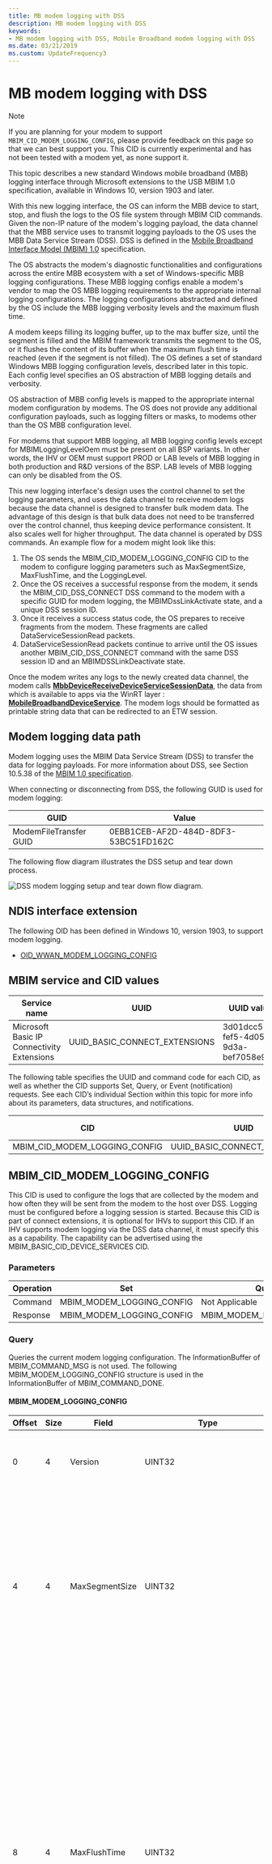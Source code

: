 ```yaml
---
title: MB modem logging with DSS
description: MB modem logging with DSS
keywords:
- MB modem logging with DSS, Mobile Broadband modem logging with DSS
ms.date: 03/21/2019
ms.custom: UpdateFrequency3
---
```


# MB modem logging with DSS

> [!NOTE]
> If you are planning for your modem to support `MBIM_CID_MODEM_LOGGING_CONFIG`, please provide feedback on this page so that we can best support you. This CID is currently experimental and has not been tested with a modem yet, as none support it.

This topic describes a new standard Windows mobile broadband (MBB) logging interface through Microsoft extensions to the USB MBIM 1.0 specification, available in Windows 10, version 1903 and later. 

With this new logging interface, the OS can inform the MBB device to start, stop, and flush the logs to the OS file system through MBIM CID commands. Given the non-IP nature of the modem's logging payload, the data channel that the MBB service uses to transmit logging payloads to the OS uses the MBB Data Service Stream (DSS). DSS is defined in the [Mobile Broadband Interface Model (MBIM) 1.0](https://www.usb.org/sites/default/files/MBIM10Errata1_073013.zip) specification. 

The OS abstracts the modem's diagnostic functionalities and configurations across the entire MBB ecosystem with a set of Windows-specific MBB logging configurations. These MBB logging configs enable a modem's vendor to map the OS MBB logging requirements to the appropriate internal logging configurations. The logging configurations abstracted and defined by the OS include the MBB logging verbosity levels and the maximum flush time. 

A modem keeps filling its logging buffer, up to the max buffer size, until the segment is filled and the MBIM framework transmits the segment to the OS, or it flushes the content of its buffer when the maximum flush time is reached (even if the segment is not filled). The OS defines a set of standard Windows MBB logging configuration levels, described later in this topic. Each config level specifies an OS abstraction of MBB logging details and verbosity.

OS abstraction of MBB config levels is mapped to the appropriate internal modem configuration by modems. The OS does not provide any additional configuration payloads, such as logging filters or masks, to modems other than the OS MBB configuration level. 

For modems that support MBB logging, all MBB logging config levels except for MBIMLoggingLevelOem must be present on all BSP variants. In other words, the IHV or OEM must support PROD or LAB levels of MBB logging in both production and R&D versions of the BSP. LAB levels of MBB logging can only be disabled from the OS.

This new logging interface's design uses the control channel to set the logging parameters, and uses the data channel to receive modem logs because the data channel is designed to transfer bulk modem data. The advantage of this design is that bulk data does not need to be transferred over the control channel, thus keeping device performance consistent. It also scales well for higher throughput. The data channel is operated by DSS commands. An example flow for a modem might look like this:

1. The OS sends the MBIM_CID_MODEM_LOGGING_CONFIG CID to the modem to configure logging parameters such as MaxSegmentSize, MaxFlushTime, and the LoggingLevel.
2. Once the OS receives a successful response from the modem, it sends the MBIM_CID_DSS_CONNECT DSS command to the modem with a specific GUID for modem logging, the MBIMDssLinkActivate state, and a unique DSS session ID.
3. Once it receives a success status code, the OS prepares to receive fragments from the modem. These fragments are called DataServiceSessionRead packets.
4. DataServiceSessionRead packets continue to arrive until the OS issues another MBIM_CID_DSS_CONNECT command with the same DSS session ID and an MBIMDSSLinkDeactivate state.

Once the modem writes any logs to the newly created data channel, the modem calls [**MbbDeviceReceiveDeviceServiceSessionData**](/windows-hardware/drivers/ddi/mbbcx/nf-mbbcx-mbbdevicereceivedeviceservicesessiondata), the data from which is available to apps via the WinRT layer : [**MobileBroadbandDeviceService**](/uwp/api/windows.networking.networkoperators.mobilebroadbanddeviceservice). The modem logs should be formatted as printable string data that can be redirected to an ETW session.

## Modem logging data path

Modem logging uses the MBIM Data Service Stream (DSS) to transfer the data for logging payloads. For more information about DSS, see Section 10.5.38 of the [MBIM 1.0 specification](https://www.usb.org/sites/default/files/MBIM10Errata1_073013.zip). 

When connecting or disconnecting from DSS, the following GUID is used for modem logging:

| GUID | Value |
| --- | --- |
| ModemFileTransfer GUID | 0EBB1CEB-AF2D-484D-8DF3-53BC51FD162C |

The following flow diagram illustrates the DSS setup and tear down process.

![DSS modem logging setup and tear down flow diagram.](images/mb-modem-logging-dss-flow.png "DSS modem logging setup and tear down flow diagram.")

## NDIS interface extension

The following OID has been defined in Windows 10, version 1903, to support modem logging.

- [OID_WWAN_MODEM_LOGGING_CONFIG](oid-wwan-modem-logging-config.md)

## MBIM service and CID values

| Service name | UUID | UUID value |
| --- | --- | --- |
| Microsoft Basic IP Connectivity Extensions | UUID_BASIC_CONNECT_EXTENSIONS | 3d01dcc5-fef5-4d05-9d3a-bef7058e9aaf |

The following table specifies the UUID and command code for each CID, as well as whether the CID supports Set, Query, or Event (notification) requests. See each CID’s individual Section within this topic for more info about its parameters, data structures, and notifications. 

| CID | UUID | Command code | Set | Query | Notify |
| --- | --- | --- | --- | --- | --- |
| MBIM_CID_MODEM_LOGGING_CONFIG | UUID_BASIC_CONNECT_EXTENSIONS | TBD | Y | Y | Y |

## MBIM_CID_MODEM_LOGGING_CONFIG

This CID is used to configure the logs that are collected by the modem and how often they will be sent from the modem to the host over DSS. Logging must be configured before a logging session is started. Because this CID is part of connect extensions, it is optional for IHVs to support this CID. If an IHV supports modem logging via the DSS data channel, it must specify this as a capability. The capability can be advertised using the MBIM_BASIC_CID_DEVICE_SERVICES CID.

### Parameters

| Operation | Set | Query | Notification |
| --- | --- | --- | --- |
| Command | MBIM_MODEM_LOGGING_CONFIG | Not Applicable | Not applicable |
| Response | MBIM_MODEM_LOGGING_CONFIG | MBIM_MODEM_LOGGING_CONFIG | MBIM_MODEM_LOGGING_CONFIG |

### Query

Queries the current modem logging configuration. The InformationBuffer of MBIM_COMMAND_MSG is not used. The following MBIM_MODEM_LOGGING_CONFIG structure is used in the InformationBuffer of MBIM_COMMAND_DONE.

#### MBIM_MODEM_LOGGING_CONFIG

| Offset | Size | Field | Type | Description |
| --- | --- | --- | --- | --- |
| 0 | 4 | Version | UINT32 | The version number of this structure. This field must be set to **1** for version 1 of this structure. |
| 4 | 4 | MaxSegmentSize | UINT32 | Specifies the segment size, in kilobytes, for each fragment sent by the modem. If the maximum fragment size supported by the modem for Device Service Command exceeds the value set, then this value is set to the maximum supported segment size. |
| 8 | 4 | MaxFlushTime | UINT32 | The time, in milliseconds, indicating the maximum time the modem waits before sending a log fragment. If the logs collected don't reach **MaxSegmentSize** within the **MaxFlushTime** duration since the last log fragment sent, then a log fragment is sent regardless of its size. If there is no logging data, then no notification is sent. If the device cannot handle smaller flush times, then the device returns the time that it can handle in the response. The response to a query or set contains the currently configured **MaxFlushTime**. |
| 12 | 4 | LevelConfig | MBIM_LOGGING_LEVEL_CONFIG | Configures the level for which logs are collected. The response to a query or set contains the currently configured **LevelConfig**. |

> [!NOTE]
> If the modem is not able to provide log data to the OS at the requested **MaxSegmentSize** and **MaxFlushTimer**, it can choose its own values for these parameters and update the OS as a set response or an unsolicited event. The OS behavior does not change if **MaxSegmentSize** or **MaxFlushTimer** change, as it receives the data packets regardless and dumps them to a file.

The following MBIM_LOGGING_LEVEL_CONFIG enumeration is used in the preceding MBIM_MODEM_LOGGING_CONFIG structure.

| Type | Value | Description |
| --- | --- | --- |
| MBIMLoggingLevelProd | 0 | Intended for telemetry collection from a retail or production population. The resulting log should be capsule-sized and contains key modem or MBB state or failure information only. |
| MBIMLoggingLevelLabVerbose | 1 | Intended for the development of MBB products with low maturity. Verbose full-stack capture of modems. The resulting modem capture should enable the IHV to replay and fully recover the capture during the log. |
| MBIMLoggingLevelLabMedium | 2 | Intended for verification and field testing of MBB products with relative maturity and stability. The level of detail and verbosity provides enough data points for IHV engineers to triage most MBB failures. |
| MBIMLoggingLevelLabLow | 3 | Intended for self-host-level logging. Summary-level capture of full-stack capture modems. Enables a highlight-level understanding of the modem's state and OS interactions. |
| MBIMLoggingLevelOem | 4 | Reserved for OEM and IHV internal usage. |

### Set

A set command is used to set to configure the level, segment size, and maximum flush time for modem logging. An MBIM_MODEM_LOGGING_CONFIG structure is used in the InformationBuffer.

### Response

The InformationBuffer in MBIM_COMMAND_DONE contains an MBIM_MODEM_LOGGING_CONFIG structure.

### Unsolicited Events

Unsolicited events are supported for scenarios where the modem needs to inform the OS about internal changes. Currently, in Windows 10, version 1903, these scenarios do not occur.

### Status Codes

This CID only uses generic status codes defined in Section 9.4.5 of the [MBIM specification revision 1.0](https://www.usb.org/sites/default/files/MBIM10Errata1_073013.zip).

## DSS session behavior during inactivity

The following table describes how the DSS session behaves during various stages of inactivity:

| Scenario | DSS session state |
| --- | --- |
| System sleep, modem-only sleep, reset and recovery | DSS session kept open |
| System shutdown, restart, hibernation | DSS session closed |
